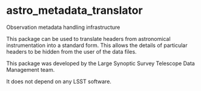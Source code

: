 # astro_metadata_translator

Observation metadata handling infrastructure

This package can be used to translate headers from astronomical
instrumentation into a standard form.  This allows the details
of particular headers to be hidden from the user of the data
files.

This package was developed by the Large Synoptic Survey Telescope
Data Management team.

It does not depend on any LSST software.

